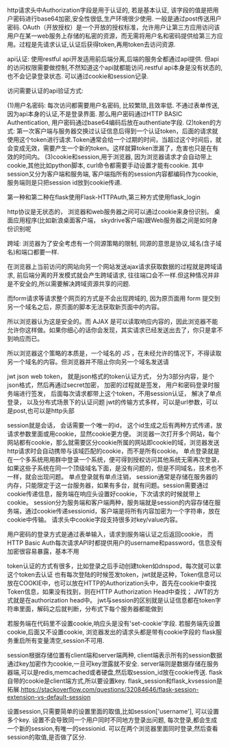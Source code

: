 http请求头中Authorization字段是用于认证的, 若是基本认证, 该字段的值是把用户密码进行base64加密,安全性很低,生产环境很少使用. 一般是通过post传送用户密码.  OAuth（开放授权）是一个开放的授权标准，允许用户让第三方应用访问该用户在某一web服务上存储的私密的资源，而无需将用户名和密码提供给第三方应用。过程是先请求认证,认证后获得token,再用token去访问资源.
 

 
api认证:  使用restful api开发适用前后端分离,后端的服务全都通过api提供. 但api的访问权限需要做控制,不然知道这个api就都能访问.restful api本身是没有状态的, 也不会记录登录状态. 可以通过cookie和session记录. 
 
访问需要认证的api验证方式: 
 
(1)用户名密码: 每次访问都需要用户名密码, 比较繁琐,且效率低. 不通过表单传送, 因为api本身的认证,不是登录界面. 那么用户密码通过HTTP BASIC Authentication, 用户密码通过base64编码后放在authentiate字段.
(2)token的方式: 第一次客户端与服务器交换过认证信息后得到一个认证token，后面的请求就使用这个token进行请求.Token通常会给一个过期的时间，当超过这个时间后，就会变成无效，需要产生一个新的token。这样就算token泄漏了，危害也只是在有效的时间内。
(3)cookie和session,用于浏览器, 因为浏览器请求才会自动带上cookie,其他比如python脚本, curl命令都需要手动设置才能有cookie. 其中session又分为客户端和服务端, 客户端指所有的session内容都编码作为cookie,  服务端则是只把session id放到cookie传递. 
 
第一种和第二种在flask使用Flask-HTTPAuth,第三种方式使用flask_login

 
http协议是无状态的， 浏览器和web服务器之间可以通过cookie来身份识别。 桌面应用程序(比如新浪桌面客户端， skydrive客户端)跟Web服务器之间是如何身份识别呢




跨域:
浏览器为了安全考虑有一个同源策略的限制, 同源的意思是协议,域名(含子域名)和端口都要一样.
  
在浏览器上当前访问的网站向另一个网站发送ajax请求获取数据的过程就是跨域请求, 前后端分离的开发模式就会产生跨域请求, 
往往端口会不一样.但这种情况并非是不安全的,所以需要解决跨域资源共享的问题.    
  
而form请求等请求整个网页的方式是不会出现跨域的,    因为原页面用 form 提交到另一个域名之后，原页面的脚本无法获取新页面中的内容。 

所以浏览器认为这是安全的。而 AJAX 是可以读取响应内容的，因此浏览器不能允许你这样做。如果你细心的话你会发现，其实请求已经发送出去了，你只是拿不到响应而已。

所以浏览器这个策略的本质是，一个域名的 JS ，在未经允许的情况下，不得读取另一个域名的内容。但浏览器并不阻止你向另一个域名发送请


jwt json web token， 就是json格式的token认证方式， 分为3部分内容，是个json格式，然后再通过secret加密， 加密的过程就是签发，
用户和密码登录时服务端进行签发， 后面每次请求都带上这个token，不用session认证， 解决了单点登录， 以及分布式场景下的认证问题
jwt的传输方式多样，可以是url参数，可以是post,也可以是http头部

session就是会话， 会话需要一个唯一的id， 这个id生成之后有两种方式传递，放请求参数里面或用cookie，显然cookie更方便。
浏览器一次打开多个网站，每个网站都有cookie，那么就需要区分cookie所属的网站即cookie的域，浏览器发送http请求时会自动携带与该域匹配的cookie，而不是所有cookie。 
单点登录就是在一个多系统用用群中登录一个系统，便可得到授权访问其他系统无需再次登录，如果这些子系统在同一个顶级域名下面，是没有问题的，但是不同域名，技术也不一样，就会出现问题。 单点登录就有单点注销，
session通常是存储在服务器的内存，只能限定于这一台服务器，如果有多台，就有问题。session需要通过cookie传递信息，服务端在响应头设置好cookie，下次请求的时候就带上cookie。 session分为服务端和客户端两种，服务端就是session的内容存储在服务端，通过cookie传递sessionid，客户端是将所有内容加密为一个字符串，放在cookie中传输。 请求头中cookie字段支持很多对key/value内容。


用户密码的登录方式是通过表单输入，请求到服务端认证之后返回cookie，
而HTTP Basic Auth每次请求API时都提供用户的username和password，信息没有加密很容易暴露，基本不用

token认证的方式有很多，比如登录之后手动创建token如dnspod，每次就可以拿这个token去认证
也有每次登陆的时候签发token，jwt就是这种，Token信息可以放在COOKIE中，也可以放在HTTP的Authorization头中，首先在cookie中查找Token信息，如果没有找到，则在HTTP Authorization Head中查找； JWT的方式就是在authorization head中。
jwt与session的区别就是认证信息都在token字符串里面，解码之后就判断，分布式下每个服务器都能做到
 


若服务端在代码里不设置cookie,响应头是没有'set-cookie'字段.
若服务端先设置cookie,后面又不设置cookie, 浏览器发出的请求头都是带有cookie字段的
flask服务重启所有变量清空,session不可用.

session根据存储位置有client端和server端两种, client端表示所有的session数据通过key加密作为cookie,一旦可key泄露就不安全. server端则是数据存储在服务器端,可以是redis,memcached或者硬盘,然后取session_id放在cookie传送.  flask自带的cookie是client端方式,所以要设置key. flask_session和flask_kvsession是拓展.https://stackoverflow.com/questions/32084646/flask-session-extension-vs-default-session

设置session,只需要简单的设置里面的取值,比如session['username'], 可以设置多个key.
设置不会导致同一个用户同时不同地方登录出问题, 每次登录,都会生成一个新的session,有唯一的sessionid.
可以在两个浏览器里面同时登录,然后查看session的取值,是否做了区分. 